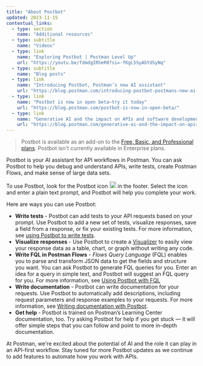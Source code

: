 ```yaml
---
title: "About Postbot"
updated: 2023-11-15
contextual_links:
  - type: section
    name: "Additional resources"
  - type: subtitle
    name: "Videos"
  - type: link
    name: "Exploring Postbot | Postman Level Up"
    url: "https://youtu.be/fdmdgIRheR0?si=-fKgL5SyAbYdSyNq"
  - type: subtitle
    name: "Blog posts"
  - type: link
    name: "Introducing Postbot, Postman’s new AI assistant"
    url: "https://blog.postman.com/introducing-postbot-postmans-new-ai-assistant/"
  - type: link
    name: "Postbot is now in open beta—try it today"
    url: "https://blog.postman.com/postbot-is-now-in-open-beta/"
  - type: link
    name: "Generative AI and the impact on APIs and software development"
    url: "https://blog.postman.com/generative-ai-and-the-impact-on-apis-and-software-development/"
---
```


> Postbot is available as an add-on to the [Free, Basic, and Professional plans](https://www.postman.com/pricing/). Postbot isn't currently available in Enterprise plans.

Postbot is your AI assistant for API workflows in Postman. You can ask Postbot to help you debug and understand APIs, write tests, create Postman Flows, and make sense of large data sets.

To use Postbot, look for the Postbot icon <img alt="Postbot icon" src="https://assets.postman.com/postman-docs/v10/icon-postbot-v10-16.jpg#icon" width="18px"> in the footer. Select the icon and enter a plain text prompt, and Postbot will help you complete your work.

Here are ways you can use Postbot:

* **Write tests** - Postbot can add tests to your API requests based on your prompt. Use Postbot to add a new set of tests, visualize responses, save a field from a response, or fix your existing tests. For more information, see [using Postbot to write tests](/docs/writing-scripts/test-scripts/#write-tests-using-postbot).
* **Visualize responses** - Use Postbot to create a [Visualizer](/docs/sending-requests/visualizer/) to easily view your response data as a table, chart, or graph without writing any code.
* **Write FQL in Postman Flows** - _Flows Query Language_ (FQL) enables you to parse and transform JSON data to get the fields and structure you want. You can ask Postbot to generate FQL queries for you. Enter an idea for a query in simple text, and Postbot will suggest an FQL query for you. For more information, see [Using Postbot with FQL](/docs/postman-flows/flows-query-language/introduction-to-fql/#using-postbot-with-fql)
* **Write documentation** - Postbot can write documentation for your requests. Use Postbot to automatically add descriptions, including request parameters and response examples to your requests. For more information, see [Writing documentation with Postbot](/docs/publishing-your-api/authoring-your-documentation/#writing-documentation-with-postbot).
* **Get help** - Postbot is trained on Postman’s Learning Center documentation, too. Try asking Postbot for help if you get stuck — it will offer simple steps that you can follow and point to more in-depth documentation.

At Postman, we're excited about the potential of AI and the role it can play in an API-first workflow. Stay tuned for more Postbot updates as we continue to add features to automate how you work with APIs.
